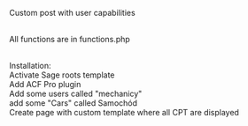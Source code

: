 Custom post with user capabilities<br><br>

All functions are in functions.php<br><br>

Installation:<br>
Activate Sage roots template<br>
Add ACF Pro plugin<br>
Add some users called "mechanicy"<br>
add some "Cars" called Samochód<br>
Create page with custom template where all CPT are displayed<br>
